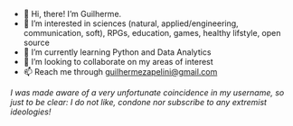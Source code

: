 - 👋 Hi, there! I’m Guilherme.
- 👀 I’m interested in sciences (natural, applied/engineering, communication, soft), RPGs, education, games, healthy lifstyle, open source
- 🌱 I’m currently learning Python and Data Analytics
- 💞️ I’m looking to collaborate on my areas of interest
- 📫 Reach me through guilhermezapelini@gmail.com

*I was made aware of a very unfortunate coincidence in my username, so just to be clear: I do not like, condone nor subscribe to any extremist ideologies!*

[comment]:<div>
[comment]:  <img height="180em" src="https://github-readme-stats.vercel.app/api/top-langs/?username=GuilhermeZK88&layout=compact&langs_count=16&theme=dracula"/>
[comment]:  <img height="180em" src="https://github-readme-stats.vercel.app/api?username=GuilhermeZK88&show_icons=true&theme=dracula&include_all_commits=true&count_private=true"/>

[comment]:</div>
[comment]: <TO DO solve stats not working>
